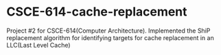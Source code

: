 # CSCE-614-cache-replacement
Project #2 for CSCE-614(Computer Architecture). Implemented the ShiP replacement algorithm for identifying targets for cache replacement in an LLC(Last Level Cache)
